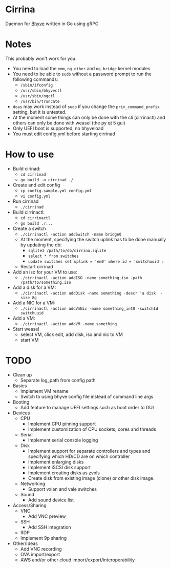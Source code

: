 # Cirrina

Daemon for [Bhyve](https://wiki.freebsd.org/bhyve) written in Go using gRPC

# Notes

This probably won't work for you:

* You need to load the `vmm`, `ng_ether` and `ng_bridge` kernel modules
* You need to be able to `sudo` without a password prompt to run the following commands:
  * `/sbin/ifconfig`
  * `/usr/sbin/bhyvectl`
  * `/usr/sbin/ngctl`
  * `/usr/bin/truncate`
* `doas` may work instead of `sudo` if you change the `priv_command_prefix` setting, but it is untested.
* At the moment some things can only be done with the cli (cirrinactl) and others can only be done with
  weasel (the py qt 5 gui)
* Only UEFI boot is supported, no bhyveload
* You must edit config.yml before starting cirrinad

# How to use

* Build cirinad:
  * `cd cirrinad`
  * `go build -o cirrinad ./`
* Create and edit config
  * `cp config.sample.yml config.yml`
  * `vi config.yml`
* Run cirrinad
  * `./cirrinad`
* Build cirrinactl:
  * `cd cirrinactl`
  * `go build ./...`
* Create a switch
  * `./cirrinactl -action addSwitch -name bridge0`
  * At the moment, specifying the switch uplink has to be done manually by updating the db:
    * `sqlite3 /path/to/db/cirrina.sqlite`
    * `select * from switches`
    * `update switches set uplink = 'em0' where id = 'switchuuid';`
  * Restart cirrinad
* Add an iso for your VM to use:
  * `./cirrinactl -action addISO -name something.iso -path /path/to/something.iso`
* Add a disk for a VM:
  * `./cirrinactl -action addDisk -name something -descr 'a disk' -size 8g`
* Add a NIC for a VM:
  * `./cirrinactl -action addVmNic -name something_int0 -switchId switchuuid`
* Add a VM:
  * `./cirrinactl -action addVM -name something`
* Start weasel
  * select VM, click edit, add disk, iso and nic to VM
  * start VM

# TODO

* Clean up
  * Separate log_path from config path
* Basics
  * Implement VM rename
  * Switch to using bhyve config file instead of command line args
* Booting
  * Add feature to manage UEFI settings such as boot order to GUI
* Devices
  * CPU
    * Implement CPU pinning support
    * Implement customization of CPU sockets, cores and threads
  * Serial
    * Implement serial console logging
  * Disk
    * Implement support for separate controllers and types and specifying which HD/CD are on which controller
    * Implement enlarging disks
    * Implement iSCSI disk support
    * Implement creating disks as zvols
    * Create disk from existing image (clone) or other disk image.
  * Networking
    * Support vxlan and vale switches
  * Sound
    * Add sound device list
* Access/Sharing
  * VNC
    * Add VNC preview
  * SSH
    * Add SSH integration
  * RDP
  * Implement 9p sharing
* Other/Ideas
  * Add VNC recording
  * OVA import/export
  * AWS and/or other cloud import/export/interoperability
